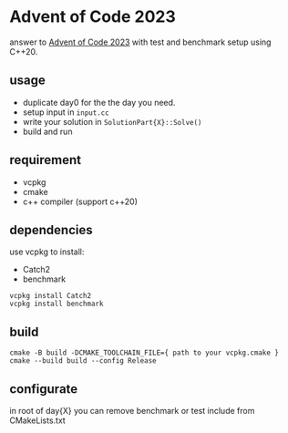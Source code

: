 # Advent of Code 2023
answer to [Advent of Code 2023](https://adventofcode.com/2023/) with test and benchmark setup using C++20.

## usage
- duplicate day0 for the the day you need.  
- setup input in `input.cc`  
- write your solution in `SolutionPart{X}::Solve()`  
- build and run
  
## requirement
- vcpkg
- cmake
- c++ compiler (support c++20)

## dependencies
use vcpkg to install:
- Catch2
- benchmark

` vcpkg install Catch2 `  
` vcpkg install benchmark `  

## build
` cmake -B build -DCMAKE_TOOLCHAIN_FILE={ path to your vcpkg.cmake } `  
` cmake --build build --config Release `  

## configurate
in root of day{X} you can remove benchmark or test include from CMakeLists.txt
